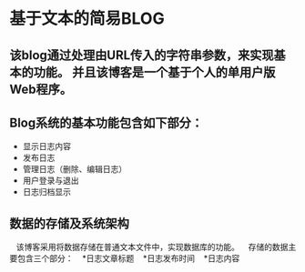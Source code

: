 基于文本的简易BLOG
====
该blog通过处理由URL传入的字符串参数，来实现基本的功能。 并且该博客是一个基于个人的单用户版Web程序。
----
## Blog系统的基本功能包含如下部分：
* 显示日志内容
* 发布日志
* 管理日志（删除、编辑日志）
* 用户登录与退出
* 日志归档显示

## 数据的存储及系统架构
    该博客采用将数据存储在普通文本文件中，实现数据库的功能。
    存储的数据主要包含三个部分：
    *日志文章标题
    *日志发布时间
    *日志内容

